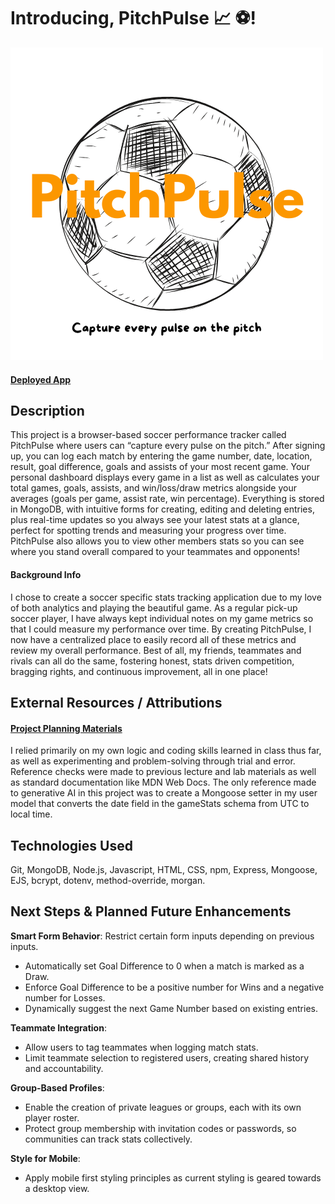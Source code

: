 # Introducing, PitchPulse 📈 ⚽️!

![PitchPulse Logo](public/images/pitch-pulse-logo.png)

#### [Deployed App](https://pitchpulse-stats-tracker-64624263c55c.herokuapp.com/)

## Description

This project is a browser-based soccer performance tracker called PitchPulse where users can “capture every pulse on the pitch.” After signing up, you can log each match by entering the game number, date, location, result, goal difference, goals and assists of your most recent game. Your personal dashboard displays every game in a list as well as calculates your total games, goals, assists, and win/loss/draw metrics alongside your averages (goals per game, assist rate, win percentage). Everything is stored in MongoDB, with intuitive forms for creating, editing and deleting entries, plus real-time updates so you always see your latest stats at a glance, perfect for spotting trends and measuring your progress over time. PitchPulse also allows you to view other members stats so you can see where you stand overall compared to your teammates and opponents!

#### Background Info

I chose to create a soccer specific stats tracking application due to my love of both analytics and playing the beautiful game. As a regular pick-up soccer player, I have always kept individual notes on my game metrics so that I could measure my performance over time. By creating PitchPulse, I now have a centralized place to easily record all of these metrics and review my overall performance. Best of all, my friends, teammates and rivals can all do the same, fostering honest, stats driven competition, bragging rights, and continuous improvement, all in one place!

## External Resources / Attributions

#### [Project Planning Materials](https://trello.com/invite/b/68bdb8b69b4c8cb5897ac4ed/ATTI9ef859074a6fd4507065298b414584f23A8A835E/joel-izzedin-p2-planning-soccer-stats-tracker)

I relied primarily on my own logic and coding skills learned in class thus far, as well as experimenting and problem-solving through trial and error. Reference checks were made to previous lecture and lab materials as well as standard documentation like MDN Web Docs. The only reference made to generative AI in this project was to create a Mongoose setter in my user model that converts the date field in the gameStats schema from UTC to local time.

## Technologies Used

Git, MongoDB, Node.js, Javascript, HTML, CSS, npm, Express, Mongoose, EJS, bcrypt, dotenv, method-override, morgan. 

## Next Steps & Planned Future Enhancements

**Smart Form Behavior**: Restrict certain form inputs depending on previous inputs.
- Automatically set Goal Difference to 0 when a match is marked as a Draw.
- Enforce Goal Difference to be a positive number for Wins and a negative number for Losses.
- Dynamically suggest the next Game Number based on existing entries.

**Teammate Integration**:
- Allow users to tag teammates when logging match stats.
- Limit teammate selection to registered users, creating shared history and accountability.

**Group-Based Profiles**:
- Enable the creation of private leagues or groups, each with its own player roster.
- Protect group membership with invitation codes or passwords, so communities can track stats collectively.

**Style for Mobile**:
- Apply mobile first styling principles as current styling is geared towards a desktop view.
